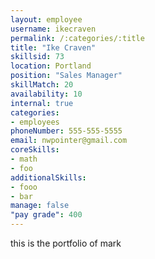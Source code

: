 ```yaml
--- 
layout: employee 
username: ikecraven
permalink: /:categories/:title 
title: "Ike Craven" 
skillsid: 73 
location: Portland
position: "Sales Manager"
skillMatch: 20
availability: 10
internal: true
categories: 
- employees
phoneNumber: 555-555-5555 
email: nwpointer@gmail.com
coreSkills:
- math 
- foo
additionalSkills:
- fooo
- bar
manage: false
"pay grade": 400
---
```


this is the portfolio of mark